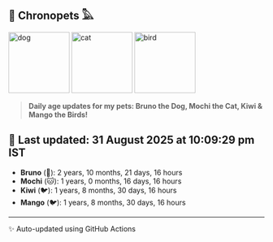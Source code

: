 ## 🐾 Chronopets 𓅓

<img src="https://media.giphy.com/media/3oriO0OEd9QIDdllqo/giphy.gif" width="120" height="120" alt="dog"> <img src="https://media.giphy.com/media/OmK8lulOMQ9XO/giphy.gif" width="120" height="120" alt="cat"> <img src="https://media.giphy.com/media/1dMNq7sH2v5i/giphy.gif" width="120" height="120" alt="bird"> 

> **Daily age updates for my pets: Bruno the Dog, Mochi the Cat, Kiwi & Mango the Birds!**

## 📅 Last updated: 31 August 2025 at 10:09:29 pm IST

- **Bruno** (🐶): 2 years, 10 months, 21 days, 16 hours
- **Mochi** (🐱): 1 years, 0 months, 16 days, 16 hours
- **Kiwi** (🐦): 1 years, 8 months, 30 days, 16 hours
- **Mango** (🐦): 1 years, 8 months, 30 days, 16 hours

---
✨ Auto-updated using GitHub Actions
